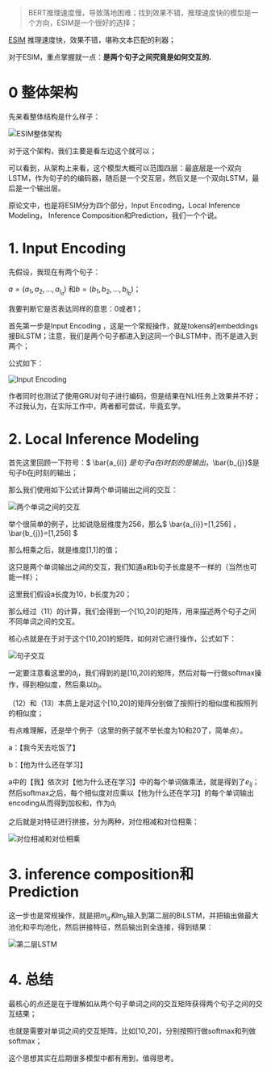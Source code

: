 > BERT推理速度慢，导致落地困难；找到效果不错，推理速度快的模型是一个方向，ESIM是一个很好的选择；

[ESIM](https://arxiv.org/pdf/1609.06038.pdf, "Enhanced LSTM for Natural Language Inference") 推理速度快，效果不错，堪称文本匹配的利器；

对于ESIM，重点掌握就一点：**是两个句子之间究竟是如何交互的.**

# 0 整体架构

先来看整体结构是什么样子：

![ESIM整体架构](https://picsfordablog.oss-cn-beijing.aliyuncs.com/2020-12-17-032654.png)

对于这个架构，我们主要是看左边这个就可以；

可以看到，从架构上来看，这个模型大概可以范围四层：最底层是一个双向LSTM，作为句子的的编码器，随后是一个交互层，然后又是一个双向LSTM，最后是一个输出层。

原论文中，也是将ESIM分为四个部分，Input Encoding，Local Inference Modeling， Inference Composition和Prediction，我们一个个说。


# 1. Input Encoding

先假设，我现在有两个句子：

$a=(a_{1},a_{2},...,a_{l_{a}})$ 和$b=(b_{1},b_{2},...,b_{l_{b}})$；

我要判断它是否表达同样的意思：0或者1；

首先第一步是Input Encoding ，这是一个常规操作，就是tokens的embeddings接BiLSTM；注意，我们是两个句子都进入到这同一个BiLSTM中，而不是进入到两个；

公式如下：

![Input Encoding](https://picsfordablog.oss-cn-beijing.aliyuncs.com/2020-12-17-31904.jpg)

作者同时也测试了使用GRU对句子进行编码，但是结果在NLI任务上效果并不好；不过我认为，在实际工作中，两者都可尝试，毕竟玄学。

# 2. Local Inference Modeling

首先这里回顾一下符号：$ \bar{a_{i}} $是句子a在i时刻的是输出，$\bar{b_{j}}$是句子b在j时刻的输出；

那么我们使用如下公式计算两个单词输出之间的交互：

![两个单词之间的交互](https://picsfordablog.oss-cn-beijing.aliyuncs.com/2020-12-17-031904.jpg)

举个很简单的例子，比如说隐层维度为256，那么$ \bar{a_{i}}=[1,256] $，$ \bar{b_{j}}=[1,256] $

那么相乘之后，就是维度[1,1]的值；

这只是两个单词输出之间的交互，我们知道a和b句子长度是不一样的（当然也可能一样）；

这里我们假设a长度为10，b长度为20；

那么经过（11）的计算，我们会得到一个[10,20]的矩阵，用来描述两个句子之间不同单词之间的交互。

核心点就是在于对于这个[10,20]的矩阵，如何对它进行操作，公式如下：

![句子交互](https://picsfordablog.oss-cn-beijing.aliyuncs.com/2020-12-17-031903.jpg)

一定要注意看这里的$\widetilde a_{i}$，我们得到的是[10,20]的矩阵，然后对每一行做softmax操作，得到相似度，然后乘以$b_{j}$。

（12）和（13）本质上是对这个[10,20]的矩阵分别做了按照行的相似度和按照列的相似度；

有点难理解，还是举个例子（这里的例子就不举长度为10和20了，简单点）。

a：【我今天去吃饭了】

b：【他为什么还在学习】

a中的【我】依次对【他为什么还在学习】中的每个单词做乘法，就是得到了$e_{ij}$；然后softmax之后，每个相似度对应乘以【他为什么还在学习】的每个单词输出encoding从而得到加权和，作为$\widetilde a_{i}$

之后就是对特征进行拼接，分为两种，对位相减和对位相乘：

![对位相减和对位相乘](https://picsfordablog.oss-cn-beijing.aliyuncs.com/2020-12-17-031905.jpg)

# 3. inference composition和Prediction

这一步也是常规操作，就是把$m_{a}和m_{b}$输入到第二层的BiLSTM，并把输出做最大池化和平均池化，然后拼接特征，然后输出到全连接，得到结果：

![第二层LSTM](https://picsfordablog.oss-cn-beijing.aliyuncs.com/2020-12-17-031906.jpg)

# 4. 总结

最核心的点还是在于理解如从两个句子单词之间的交互矩阵获得两个句子之间的交互结果；

也就是需要对单词之间的交互矩阵，比如[10,20]，分别按照行做softmax和列做softmax；

这个思想其实在后期很多模型中都有用到，值得思考。

